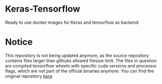 # Keras-Tensorflow
Ready to use docker images for Keras and tensorflow as backend
 
# Notice
This repository is not being updated anymore, as the source repository contains files larger than githubs allowed filesize limit. The files in question are compiled tensorflow wheels with specific cuda versions and processor flags, which are not part of the official binaries anymore. You can find the original repository [here](https://git.chemsorly.com/Docker/Keras-Tensorflow)
